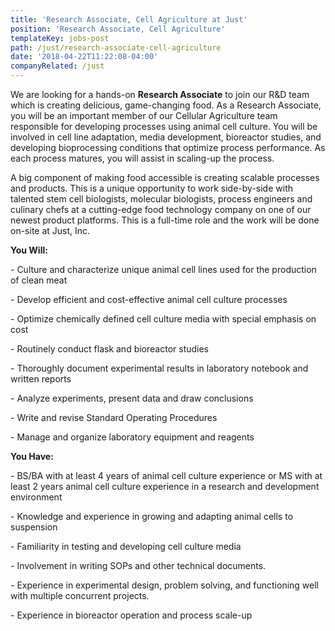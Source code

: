 ```yaml
---
title: 'Research Associate, Cell Agriculture at Just'
position: 'Research Associate, Cell Agriculture'
templateKey: jobs-post
path: /just/research-associate-cell-agriculture
date: '2018-04-22T11:22:08-04:00'
companyRelated: /just
---
```

We are looking for a hands-on **Research Associate** to join our R&D team which is creating delicious, game-changing food. As a Research Associate, you will be an important member of our Cellular Agriculture team responsible for developing processes using animal cell culture. You will be involved in cell line adaptation, media development, bioreactor studies, and developing bioprocessing conditions that optimize process performance. As each process matures, you will assist in scaling-up the process.

A big component of making food accessible is creating scalable processes and products. This is a unique opportunity to work side-by-side with talented stem cell biologists, molecular biologists, process engineers and culinary chefs at a cutting-edge food technology company on one of our newest product platforms. This is a full-time role and the work will be done on-site at Just, Inc.



**You Will:**

\- Culture and characterize unique animal cell lines used for the production of clean meat

\- Develop efficient and cost-effective animal cell culture processes

\- Optimize chemically defined cell culture media with special emphasis on cost

\- Routinely conduct flask and bioreactor studies

\- Thoroughly document experimental results in laboratory notebook and written reports

\- Analyze experiments, present data and draw conclusions

\- Write and revise Standard Operating Procedures

\- Manage and organize laboratory equipment and reagents



**You Have:**

\- BS/BA with at least 4 years of animal cell culture experience or MS with at least 2 years animal cell culture experience in a research and development environment

\- Knowledge and experience in growing and adapting animal cells to suspension

\- Familiarity in testing and developing cell culture media

\- Involvement in writing SOPs and other technical documents.

\- Experience in experimental design, problem solving, and functioning well with multiple concurrent projects.

\- Experience in bioreactor operation and process scale-up
